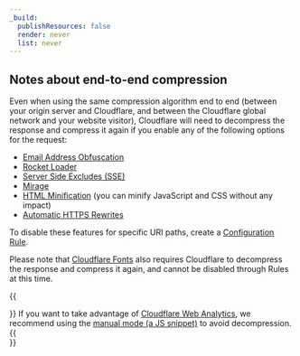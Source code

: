 ```yaml
---
_build:
  publishResources: false
  render: never
  list: never
---
```


## Notes about end-to-end compression

Even when using the same compression algorithm end to end (between your origin server and Cloudflare, and between the Cloudflare global network and your website visitor), Cloudflare will need to decompress the response and compress it again if you enable any of the following options for the request:

- [Email Address Obfuscation](/waf/tools/scrape-shield/email-address-obfuscation/)
- [Rocket Loader](/speed/optimization/content/rocket-loader/)
- [Server Side Excludes (SSE)](/waf/tools/scrape-shield/server-side-excludes/)
- [Mirage](/speed/optimization/images/mirage/)
- [HTML Minification](/speed/optimization/content/auto-minify/) (you can minify JavaScript and CSS without any impact)
- [Automatic HTTPS Rewrites](/ssl/edge-certificates/additional-options/automatic-https-rewrites/)

To disable these features for specific URI paths, create a [Configuration Rule](/rules/configuration-rules/).

Please note that [Cloudflare Fonts](/speed/optimization/content/fonts/) also requires Cloudflare to decompress the response and compress it again, and cannot be disabled through Rules at this time.

{{<Aside type="note">}}
If you want to take advantage of [Cloudflare Web Analytics](/analytics/web-analytics/), we recommend using the [manual mode (a JS snippet)](/analytics/web-analytics/getting-started/#sites-not-proxied-through-cloudflare) to avoid decompression.
{{</Aside>}}
